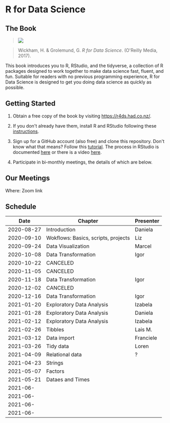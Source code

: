 # R for Data Science

## The Book

> ![](https://r4ds.had.co.nz/cover.png)

> Wickham, H. & Grolemund, G. *R for Data Science*. (O'Reilly Media, 2017).

This book introduces you to R, RStudio, and the tidyverse, a collection of R packages designed to work together to make data science fast, fluent, and fun. Suitable for readers with no previous programming experience, R for Data Science is designed to get you doing data science as quickly as possible.

## Getting Started

1. Obtain a free copy of the book by visiting https://r4ds.had.co.nz/.

2. If you don't already have them, install R and RStudio following these [instructions](https://www.ics.uci.edu/~jutts/110/InstallingRandRStudio.pdf).

3. Sign up for a GitHub account (also free) and clone this repository. Don't know what that means? Follow this [tutorial](https://try.github.io/levels/1/challenges/1). The process in RStudio is documented [here](https://support.rstudio.com/hc/en-us/articles/200532077-Version-Control-with-Git-and-SVN) or there is a video [here](https://www.rstudio.com/resources/webinars/rstudio-essentials-webinar-series-managing-part-2/).

4. Participate in bi-monthly meetings, the details of which are below.

## Our Meetings

Where: Zoom link

## Schedule
| Date       | Chapter            | Presenter |
|------------|--------------------|-----------|
| 2020-08-27 | Introduction       | Daniela   |
| 2020-09-10 | Wokflows: Basics, scripts, projects  | Liz          |
| 2020-09-24 | Data Visualization | Marcel    |
| 2020-10-08 | Data Transformation | Igor          |
| 2020-10-22 | CANCELED |           |
| 2020-11-05 | CANCELED |           |
| 2020-11-18 | Data Transformation | Igor          |
| 2020-12-02 | CANCELED |           |
| 2020-12-16 | Data Transformation | Igor          |
| 2021-01-20 | Exploratory Data Analysis | Izabela          |
| 2021-01-28 | Exploratory Data Analysis | Daniela          |
| 2021-02-12 | Exploratory Data Analysis | Izabela          |
| 2021-02-26 | Tibbles                   | Lais M.   |
| 2021-03-12 | Data import               | Franciele   |
| 2021-03-26 | Tidy data                 | Loren |
| 2021-04-09 | Relational data           | ? |
| 2021-04-23 | Strings                   |           |
| 2021-05-07 |    Factors                |           |
| 2021-05-21 |  Dataes and Times         |           |
| 2021-06- |                           |           |
| 2021-06- |                           |           |
| 2021-06- |                           |           |
| 2021-06- |                           |           |

